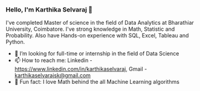### Hello, I'm Karthika Selvaraj 👋

I've completed Master of science in the field of Data Analytics at Bharathiar University, Coimbatore.
I've strong knowledge in Math, Statistic and Probability. Also have Hands-on experience with SQL, Excel, Tableau and Python.
- 🌱 I’m looking for full-time or internship in the field of Data Science
- 📫 How to reach me: Linkedin - https://www.linkedin.com/in/karthikaselvaraj, Gmail - karthikaselvarajsk@gmail.com
- 🌱 Fun fact: I love Math behind the all Machine Learning algorithms

